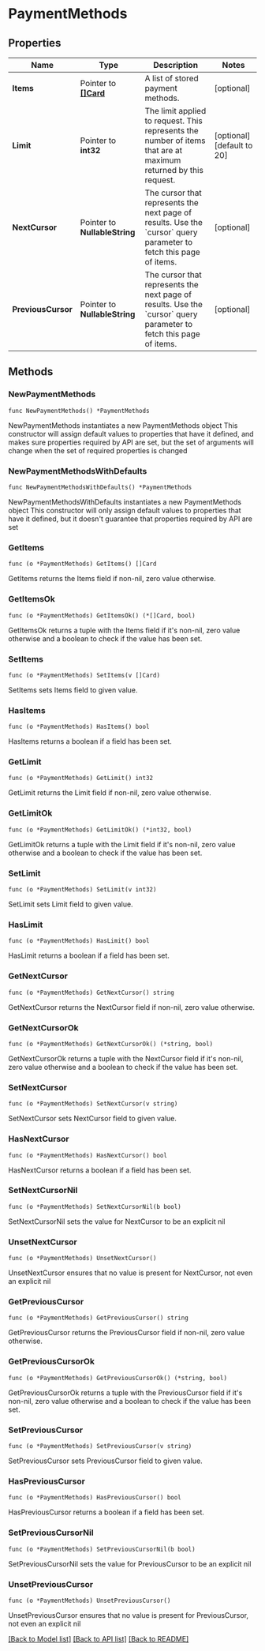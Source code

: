 # PaymentMethods

## Properties

Name | Type | Description | Notes
------------ | ------------- | ------------- | -------------
**Items** | Pointer to [**[]Card**](Card.md) | A list of stored payment methods. | [optional] 
**Limit** | Pointer to **int32** | The limit applied to request. This represents the number of items that are at maximum returned by this request. | [optional] [default to 20]
**NextCursor** | Pointer to **NullableString** | The cursor that represents the next page of results. Use the &#x60;cursor&#x60; query parameter to fetch this page of items. | [optional] 
**PreviousCursor** | Pointer to **NullableString** | The cursor that represents the next page of results. Use the &#x60;cursor&#x60; query parameter to fetch this page of items. | [optional] 

## Methods

### NewPaymentMethods

`func NewPaymentMethods() *PaymentMethods`

NewPaymentMethods instantiates a new PaymentMethods object
This constructor will assign default values to properties that have it defined,
and makes sure properties required by API are set, but the set of arguments
will change when the set of required properties is changed

### NewPaymentMethodsWithDefaults

`func NewPaymentMethodsWithDefaults() *PaymentMethods`

NewPaymentMethodsWithDefaults instantiates a new PaymentMethods object
This constructor will only assign default values to properties that have it defined,
but it doesn't guarantee that properties required by API are set

### GetItems

`func (o *PaymentMethods) GetItems() []Card`

GetItems returns the Items field if non-nil, zero value otherwise.

### GetItemsOk

`func (o *PaymentMethods) GetItemsOk() (*[]Card, bool)`

GetItemsOk returns a tuple with the Items field if it's non-nil, zero value otherwise
and a boolean to check if the value has been set.

### SetItems

`func (o *PaymentMethods) SetItems(v []Card)`

SetItems sets Items field to given value.

### HasItems

`func (o *PaymentMethods) HasItems() bool`

HasItems returns a boolean if a field has been set.

### GetLimit

`func (o *PaymentMethods) GetLimit() int32`

GetLimit returns the Limit field if non-nil, zero value otherwise.

### GetLimitOk

`func (o *PaymentMethods) GetLimitOk() (*int32, bool)`

GetLimitOk returns a tuple with the Limit field if it's non-nil, zero value otherwise
and a boolean to check if the value has been set.

### SetLimit

`func (o *PaymentMethods) SetLimit(v int32)`

SetLimit sets Limit field to given value.

### HasLimit

`func (o *PaymentMethods) HasLimit() bool`

HasLimit returns a boolean if a field has been set.

### GetNextCursor

`func (o *PaymentMethods) GetNextCursor() string`

GetNextCursor returns the NextCursor field if non-nil, zero value otherwise.

### GetNextCursorOk

`func (o *PaymentMethods) GetNextCursorOk() (*string, bool)`

GetNextCursorOk returns a tuple with the NextCursor field if it's non-nil, zero value otherwise
and a boolean to check if the value has been set.

### SetNextCursor

`func (o *PaymentMethods) SetNextCursor(v string)`

SetNextCursor sets NextCursor field to given value.

### HasNextCursor

`func (o *PaymentMethods) HasNextCursor() bool`

HasNextCursor returns a boolean if a field has been set.

### SetNextCursorNil

`func (o *PaymentMethods) SetNextCursorNil(b bool)`

 SetNextCursorNil sets the value for NextCursor to be an explicit nil

### UnsetNextCursor
`func (o *PaymentMethods) UnsetNextCursor()`

UnsetNextCursor ensures that no value is present for NextCursor, not even an explicit nil
### GetPreviousCursor

`func (o *PaymentMethods) GetPreviousCursor() string`

GetPreviousCursor returns the PreviousCursor field if non-nil, zero value otherwise.

### GetPreviousCursorOk

`func (o *PaymentMethods) GetPreviousCursorOk() (*string, bool)`

GetPreviousCursorOk returns a tuple with the PreviousCursor field if it's non-nil, zero value otherwise
and a boolean to check if the value has been set.

### SetPreviousCursor

`func (o *PaymentMethods) SetPreviousCursor(v string)`

SetPreviousCursor sets PreviousCursor field to given value.

### HasPreviousCursor

`func (o *PaymentMethods) HasPreviousCursor() bool`

HasPreviousCursor returns a boolean if a field has been set.

### SetPreviousCursorNil

`func (o *PaymentMethods) SetPreviousCursorNil(b bool)`

 SetPreviousCursorNil sets the value for PreviousCursor to be an explicit nil

### UnsetPreviousCursor
`func (o *PaymentMethods) UnsetPreviousCursor()`

UnsetPreviousCursor ensures that no value is present for PreviousCursor, not even an explicit nil

[[Back to Model list]](../README.md#documentation-for-models) [[Back to API list]](../README.md#documentation-for-api-endpoints) [[Back to README]](../README.md)


